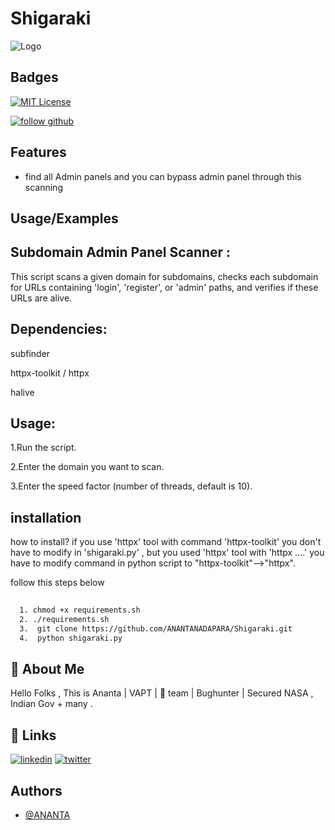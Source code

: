 
# Shigaraki



![Logo](https://github-production-user-asset-6210df.s3.amazonaws.com/131572814/337854750-4155a5a5-00f3-47e0-a5b0-34b48309fc63.png?X-Amz-Algorithm=AWS4-HMAC-SHA256&X-Amz-Credential=AKIAVCODYLSA53PQK4ZA%2F20240608%2Fus-east-1%2Fs3%2Faws4_request&X-Amz-Date=20240608T074803Z&X-Amz-Expires=300&X-Amz-Signature=7674781e4fccb9c27f12be9de7e70a9bdc9ddac9248877a7421d100a92706382&X-Amz-SignedHeaders=host&actor_id=131572814&key_id=0&repo_id=812163176)


## Badges


[![MIT License](https://img.shields.io/badge/License-MIT-green.svg)](https://choosealicense.com/licenses/mit/)

[![follow github ](https://img.shields.io/github/followers/:ANANTANADAPARA)](https://github.com/ANANTANADAPARA)

## Features

- find all Admin panels and  you can bypass admin panel through this scanning 



## Usage/Examples

## Subdomain Admin Panel Scanner :

This script scans a given domain for subdomains, checks each subdomain for URLs containing 'login', 'register', or 'admin' paths, and verifies if these URLs are alive.

## Dependencies:

subfinder

httpx-toolkit / httpx

halive 

## Usage:

1.Run the script.

2.Enter the domain you want to scan.

3.Enter the speed factor (number of threads, default is 10).

## installation

how to install? if you use 'httpx' tool with command 'httpx-toolkit' you don't have to modify in 'shigaraki.py' , but you used 'httpx' tool with 'httpx ....' you have to modify command in python script to "httpx-toolkit"-->"httpx".

follow this steps below

```bash
  
  1. chmod +x requirements.sh
  2. ./requirements.sh
  3.  git clone https://github.com/ANANTANADAPARA/Shigaraki.git
  4.  python shigaraki.py
```
    
## 🚀 About Me
Hello Folks , This is Ananta | VAPT | 💜 team | Bughunter | Secured NASA , Indian Gov + many .


## 🔗 Links

[![linkedin](https://img.shields.io/badge/linkedin-0A66C2?style=for-the-badge&logo=linkedin&logoColor=white)](https://www.linkedin.com/in/ananta-nadapara-9b1235268/)
[![twitter](https://img.shields.io/badge/twitter-1DA1F2?style=for-the-badge&logo=twitter&logoColor=white)](https://x.com/ANadapara)


## Authors

- [@ANANTA](https://www.github.com/ANANTANADAPARA)

